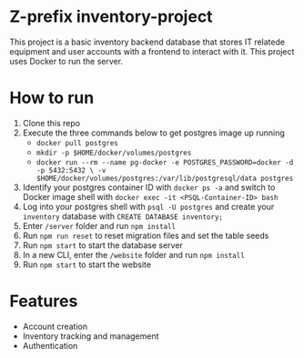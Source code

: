 # Z-prefix inventory-project

This project is a basic inventory backend database that stores IT relatede equipment and user accounts with a frontend to interact with it. This project uses Docker to run the server.

# How to run
1. Clone this repo
2. Execute the three commands below to get postgres image up running
   - `docker pull postgres`
   - `mkdir -p $HOME/docker/volumes/postgres`
   - `docker run --rm --name pg-docker -e POSTGRES_PASSWORD=docker -d -p 5432:5432 \ -v $HOME/docker/volumes/postgres:/var/lib/postgresql/data postgres`
3. Identify your postgres container ID with `docker ps -a` and switch to Docker image shell with `docker exec -it <PSQL-Container-ID> bash`
4. Log into your postgres shell with `psql -U postgres` and create your `inventory` database with `CREATE DATABASE inventory;`
5. Enter `/server` folder and run `npm install`
6. Run `npm run reset` to reset migration files and set the table seeds
7. Run `npm start` to start the database server
8. In a new CLI, enter the `/website` folder and run `npm install`
9. Run `npm start` to start the website

# Features
- Account creation
- Inventory tracking and management
- Authentication
